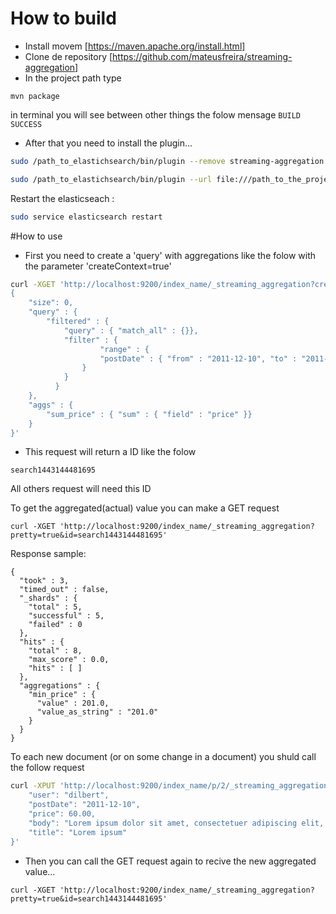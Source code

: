 # How to build
* Install movem [https://maven.apache.org/install.html]
* Clone de repository [https://github.com/mateusfreira/streaming-aggregation]
* In the project path type 
```
mvn package
```
in terminal you will  see between other things the folow mensage ``BUILD SUCCESS``

* After that you need to install the plugin...

```bash
sudo /path_to_elastichsearch/bin/plugin --remove streaming-aggregation 
```

```bash
sudo /path_to_elastichsearch/bin/plugin --url file:///path_to_the_project/target/releases/streaming-aggregation-1.0-SNAPSHOT.zip --install streaming-aggregation 
```
Restart the elasticseach : 
```bash
sudo service elasticsearch restart
```
#How to use
* First you need to create a 'query' with aggregations like the folow with the parameter 'createContext=true'
```bash
curl -XGET 'http://localhost:9200/index_name/_streaming_aggregation?createContext=true' -d '
{ 
    "size": 0,
    "query" : { 
        "filtered" : {
            "query" : { "match_all" : {}},
            "filter" : {
                    "range" : { 
                    "postDate" : { "from" : "2011-12-10", "to" : "2011-12-12" } 
                } 
            }
          }
    },
    "aggs" : {
        "sum_price" : { "sum" : { "field" : "price" }}
    } 
}'
```
* This request will return a ID like the folow
``` 
search1443144481695
```
All others request will need this ID

To get the aggregated(actual) value you can make a GET request
``` 
curl -XGET 'http://localhost:9200/index_name/_streaming_aggregation?pretty=true&id=search1443144481695'
``` 
Response sample:
```
{
  "took" : 3,
  "timed_out" : false,
  "_shards" : {
    "total" : 5,
    "successful" : 5,
    "failed" : 0
  },
  "hits" : {
    "total" : 8,
    "max_score" : 0.0,
    "hits" : [ ]
  },
  "aggregations" : {
    "min_price" : {
      "value" : 201.0,
      "value_as_string" : "201.0"
    }
  }
}
```
To each new document (or on some change in a document) you shuld  call the follow request
```bash 
curl -XPUT 'http://localhost:9200/index_name/p/2/_streaming_aggregation?newDocument=true&id=search1443144481695' -d '{
    "user": "dilbert", 
    "postDate": "2011-12-10", 
    "price": 60.00, 
    "body": "Lorem ipsum dolor sit amet, consectetuer adipiscing elit, sed diam nonummy nibh euismod tincidunt ut laoreet dolore magna aliquam erat volutpat" ,
    "title": "Lorem ipsum"
}'
```
* Then you can call the GET request again to recive the new aggregated value...

``` 
curl -XGET 'http://localhost:9200/index_name/_streaming_aggregation?pretty=true&id=search1443144481695'
``` 
